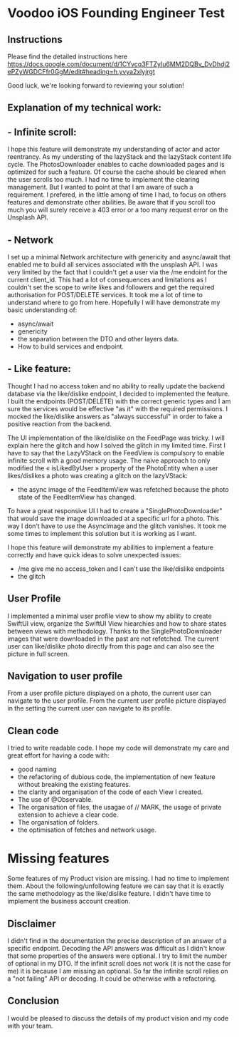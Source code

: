 # Voodoo iOS Founding Engineer Test

## Instructions

Please find the detailed instructions here
 https://docs.google.com/document/d/1CYvcq3FTZyIu6MM2DQBv_DvDhdj2ePZyWGDCFfr0GgM/edit#heading=h.yvya2xlyjrgt

Good luck, we're looking forward to reviewing your solution!

## Explanation of my technical work:

## - Infinite scroll:
I hope this feature will demonstrate my understanding of actor and actor reentrancy. As my understing of the lazyStack and the lazyStack content life cycle. 
The PhotosDownloader enables to cache downloaded pages and is optimized for such a feature.
Of course the cache should be cleared when the user scrolls too much. I had no time to implement the clearing management. But I wanted to point at that I am aware of such a requirement. I prefered, in the little among of time I had, to focus on others features and demonstrate other abilities. 
Be aware that if you scroll too much you will surely receive a 403 error or a too many request error on the Unsplash API.

## - Network
I set up a minimal Network architecture with genericity and async/await that enabled me to build all services associated with the unsplash API. 
I was very limited by the fact that I couldn't get a user via the /me endoint for the current client_id. 
This had a lot of consequences and limitations as I couldn't set the scope to write likes and followers and get the required authorisation for POST/DELETE services. 
It took me a lot of time to understand where to go from here.
Hopefully I will have demonstrate my basic understanding of:
- async/await
- genericity
- the separation between the DTO and other layers data.
- How to build services and endpoint.

## - Like feature:
Thought I had no access token and no ability to really update the backend database via the like/dislike endpoint, I decided to implemented the feature.
I built the endpoints (POST/DELETE) with the correct generic types and Ì am sure the services would be effective "as it" with the required permissions.
I mocked the like/dislike answers as "always successful" in order to fake a positive reaction from the backend.

The UI implementation of the like/dislike on the FeedPage was tricky. I will explain here the glitch and how I solved the glitch in my limited time.
First I have to say that the LazyVStack on the FeedView is compulsory to enable infinite scroll with a good memory usage.
The naive approach to only modified the « isLikedByUser » property of the PhotoEntity when a user likes/dislikes a photo was creating a glitch on the lazyVStack:
- the async image of the FeedItemView was refetched because the photo state of the FeedItemView has changed.

To have a great responsive UI I had to create a "SinglePhotoDownloader" that would save the image downloaded at a specific url for a photo. This way I don’t have to use the AsyncImage and the glitch vanishes.
It took me some times to implement this solution but it is working as I want.

I hope this feature will demonstrate my abilities to implement a feature correctly and have quick ideas to solve unexpected issues:
- /me give me no access_token and I can't use the like/dislike endpoints 
- the glitch

## User Profile
I implemented a minimal user profile view to show my ability to create SwiftUI view, organize the SwiftUI View hiearchies and how to share states between views with methodology.
Thanks to the SinglePhotoDownloader images that were downloaded in the past are not refetched.
The current user can like/dislike photo directly from this page and can also see the picture in full screen.

## Navigation to user profile
From a user profile picture displayed on a photo, the current user can navigate to the user profile.
From the current user profile picture displayed in the setting the current user can navigate to its profile.

## Clean code
I tried to write readable code. I hope my code will demonstrate my care and great effort for having a code with:
- good naming
- the refactoring of dubious code, the implementation of new feature without breaking the existing features.
- the clarity and organisation of the code of each View I created.
- The use of @Observable.
- The organisation of files, the usagae of // MARK, the usage of private extension to achieve a clear code.
- The organisation of folders.
- the optimisation of fetches and network usage.

# Missing features 
Some features of my Product vision are missing. I had no time to implement them.
About the following/unfollowing feature we can say that it is exactly the same methodology as the like/dislike feature.
I didn't have time to implement the business account creation.

## Disclaimer
I didn't find in the documentation the precise description of an answer of a specific endpoint.
Decoding the API answers was difficult as I didn't know that some properties of the answers were optional. 
I try to limit the number of optional in my DTO.
If the infinit scroll does not work (it is not the case for me) it is because I am missing an optional. So far the infinite scroll relies on a "not failing" API or decoding. It could be otherwise with a refactoring.

## Conclusion
I would be pleased to discuss the details of my product vision and my code with your team.
